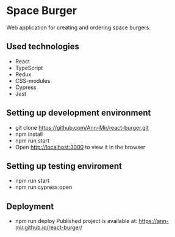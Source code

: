 # Space Burger

Web application for creating and ordering space burgers.

## Used technologies

- React
- TypeScript
- Redux
- CSS-modules
- Cypress
- Jest

## Setting up development environment

- git clone https://github.com/Ann-Mir/react-burger.git
- npm install
- npm run start
- Open [http://localhost:3000](http://localhost:3000) to view it in the browser


## Setting up testing enviroment

- npm run start
- npm run cypress:open

## Deployment

- npm run deploy
 Published project is available at:
 https://ann-mir.github.io/react-burger/
